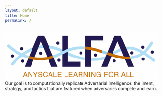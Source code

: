 ```yaml
---
layout: default
title: Home
permalink: /
---
```

![Alfa Logo](/assets/img/ALFA_logo.png)
Our goal is to computationally replicate Adversarial Intelligence: the intent, strategy, and tactics that are featured when adversaries compete and learn.

<!-- This is the official website of the Hemberg lab which is part of the Gene Lay Institute for Immunology and Inflammation at the [Department of Immunology] (https://immunology.hms.harvard.edu/) at [Harvard Medical School](https://hms.harvard.edu) and the [Department of Neurology](https://www.brighamandwomens.org/neurology) at [Brigham and Women's Hospital](https://www.brighamandwomens.org). From 2014-2021, the [lab](https://www.sanger.ac.uk/group/hemberg-group/) was based at the [Wellcome Sanger Institute](https://sanger.ac.uk). -->
